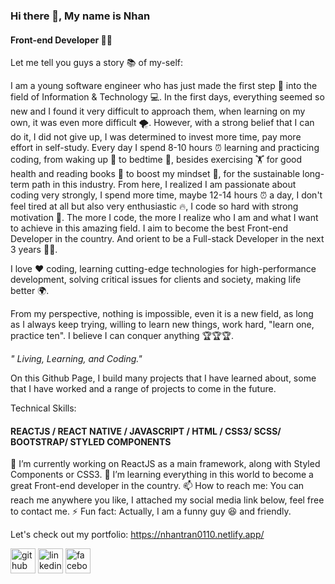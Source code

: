 ### Hi there 👋, My name is Nhan 
#### Front-end Developer 🧑‍💻

Let me tell you guys a story 📚 of my-self:

I am a young software engineer who has just made the first step 🐾 into the field of Information & Technology 💻. In the first days, everything seemed so new and I found it very difficult to approach them, when learning on my own, it was even more difficult 🌪. However, with a strong belief that I can do it, I did not give up, I was determined to invest more time, pay more effort in self-study. Every day I spend 8-10 hours ⏰ learning and practicing coding, from waking up 🌄 to bedtime 🌃, besides exercising 🏋️ for good health and reading books 📖 to boost my mindset 🧠, for the sustainable long-term path in this industry. From here, I realized I am passionate about coding very strongly, I spend more time, maybe 12-14 hours ⏰ a day, I don't feel tired at all but also very enthusiastic 🔥, I code so hard with strong motivation 💯. The more I code, the more I realize who I am and what I want to achieve in this amazing field. I aim to become the best Front-end Developer in the country. And orient to be a Full-stack Developer in the next 3 years 💪💪.

I love ❤️ coding, learning cutting-edge technologies for high-performance development, solving critical issues for clients and society, making life better 🌍.

From my perspective, nothing is impossible, even it is a new field, as long as I always keep trying, willing to learn new things, work hard, "learn one, practice ten". I believe I can conquer anything 🏆🏆🏆.

*" Living, Learning, and Coding."*

On this Github Page, I build many projects that I have learned about, some that I have worked and a range of projects to come in the future.

Technical Skills:
#### REACTJS / REACT NATIVE / JAVASCRIPT / HTML / CSS3/ SCSS/ BOOTSTRAP/ STYLED COMPONENTS

🔭 I’m currently working on ReactJS as a main framework, along with Styled Components or CSS3.
🌱 I’m learning everything in this world to become a great Front-end developer in the country.
📫 How to reach me: You can reach me anywhere you like, I attached my social media link below, feel free to contact me. 
⚡ Fun fact: Actually, I am a funny guy 😆 and friendly.

Let's check out my portfolio: https://nhantran0110.netlify.app/

[<img src="https://img.icons8.com/ios-filled/50/ffffff/github.png" alt='github' height='40'>](https://github.com/https://github.com/Fightlite)  [<img src="https://img.icons8.com/ios-filled/50/ffffff/linkedin.png" alt='linkedin' height='40'>](https://www.linkedin.com/in/https://www.linkedin.com/in/tran-trong-nhan-b4a662132//)  [<img src="https://img.icons8.com/ios-filled/50/ffffff/facebook-new.png" alt='facebook' height='40'>](https://www.facebook.com/https://www.facebook.com/kimkibin09/)
